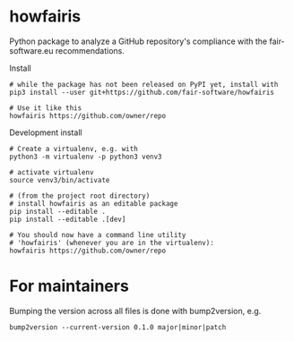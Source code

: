 # howfairis

Python package to analyze a GitHub repository's compliance with the fair-software.eu recommendations.


Install

```
# while the package has not been released on PyPI yet, install with
pip3 install --user git+https://github.com/fair-software/howfairis

# Use it like this
howfairis https://github.com/owner/repo
```

Development install

```shell
# Create a virtualenv, e.g. with
python3 -m virtualenv -p python3 venv3

# activate virtualenv
source venv3/bin/activate

# (from the project root directory)
# install howfairis as an editable package
pip install --editable .
pip install --editable .[dev]

# You should now have a command line utility 
# 'howfairis' (whenever you are in the virtualenv):
howfairis https://github.com/owner/repo

```


# For maintainers


Bumping the version across all files is done with bump2version, e.g.

```shell
bump2version --current-version 0.1.0 major|minor|patch
```
